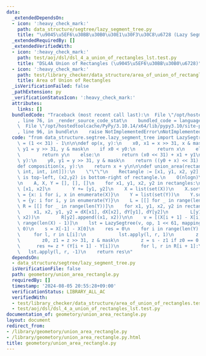 ```yaml
---
data:
  _extendedDependsOn:
  - icon: ':heavy_check_mark:'
    path: data_structure/segtree/lazy_segment_tree.py
    title: "\u9045\u5EF6\u30BB\u30B0\u30E1\u30F3\u30C8\u6728 (Lazy Segment Tree)"
  _extendedRequiredBy: []
  _extendedVerifiedWith:
  - icon: ':heavy_check_mark:'
    path: test/aoj/dsl/dsl_4_a_union_of_rectangles_lst.test.py
    title: "DSL4A Union of Rectangles (\u9045\u5EF6\u30BB\u30B0\u6728)"
  - icon: ':heavy_check_mark:'
    path: test/library_checker/data_structure/area_of_union_of_rectangles.test.py
    title: Area of Union of Rectangles
  _isVerificationFailed: false
  _pathExtension: py
  _verificationStatusIcon: ':heavy_check_mark:'
  attributes:
    links: []
  bundledCode: "Traceback (most recent call last):\n  File \"/opt/hostedtoolcache/PyPy/3.10.14/x64/lib/pypy3.10/site-packages/onlinejudge_verify/documentation/build.py\"\
    , line 76, in _render_source_code_stat\n    bundled_code = language.bundle(\n\
    \  File \"/opt/hostedtoolcache/PyPy/3.10.14/x64/lib/pypy3.10/site-packages/onlinejudge_verify/languages/python.py\"\
    , line 96, in bundle\n    raise NotImplementedError\nNotImplementedError\n"
  code: "from data_structure.segtree.lazy_segment_tree import LazySegtree\n\nmask\
    \ = (1 << 31) - 1\n\n\ndef op(x, y):\n    x0, x1 = x >> 31, x & mask\n    y0,\
    \ y1 = y >> 31, y & mask\n    if x0 < y0:\n        return x\n    elif x0 > y0:\n\
    \        return y\n    else:\n        return (x0 << 31) + x1 + y1\n\n\ndef mapping(x,\
    \ y):\n    y0, y1 = y >> 31, y & mask\n    return ((y0 + x) << 31) + y1\n\n\n\
    def composition(x, y):\n    return x + y\n\n\ndef union_area(rectangles: list[tuple[int,\
    \ int, int, int]]):\n    \"\"\"\n    Rectangle := [x1, y1, x2, y2], where (x1,y1)\
    \ is top-left, (x2,y2) is bottom-right of rectangle.\n    O(nlogn)\n    \"\"\"\
    \n    A, X, Y = [], [], []\n    for x1, y1, x2, y2 in rectangles:\n        X +=\
    \ [x1, x2]\n        Y += [y1, y2]\n    X = list(set(X))\n    X.sort()\n    dX\
    \ = {x: i for i, x in enumerate(X)}\n    Y = list(set(Y))\n    Y.sort()\n    dY\
    \ = {y: i for i, y in enumerate(Y)}\n    L = [[] for _ in range(len(Y))]\n   \
    \ R = [[] for _ in range(len(Y))]\n    for x1, y1, x2, y2 in rectangles:\n   \
    \     x1, x2, y1, y2 = dX[x1], dX[x2], dY[y1], dY[y2]\n        L[y1].append((x1,\
    \ x2))\n        R[y2].append((x1, x2))\n\n    v = [(X[i + 1] - X[i]) for i in\
    \ range(len(X) - 1)]\n    lst = LazySegtree(v, op, 1 << 61, mapping, composition,\
    \ 0)\n    s = X[-1] - X[0]\n    res = 0\n    for i in range(len(Y) - 1):\n   \
    \     for l, r in L[i]:\n            lst.apply(l, r, 1)\n        z = lst.all_prod()\n\
    \        z0, z1 = z >> 31, z & mask\n        z = s - z1 if z0 == 0 else s\n  \
    \      res += z * (Y[i + 1] - Y[i])\n        for l, r in R[i + 1]:\n         \
    \   lst.apply(l, r, -1)\n    return res\n"
  dependsOn:
  - data_structure/segtree/lazy_segment_tree.py
  isVerificationFile: false
  path: geometory/union_area_rectangle.py
  requiredBy: []
  timestamp: '2024-08-05 20:55:28+09:00'
  verificationStatus: LIBRARY_ALL_AC
  verifiedWith:
  - test/library_checker/data_structure/area_of_union_of_rectangles.test.py
  - test/aoj/dsl/dsl_4_a_union_of_rectangles_lst.test.py
documentation_of: geometory/union_area_rectangle.py
layout: document
redirect_from:
- /library/geometory/union_area_rectangle.py
- /library/geometory/union_area_rectangle.py.html
title: geometory/union_area_rectangle.py
---
```

